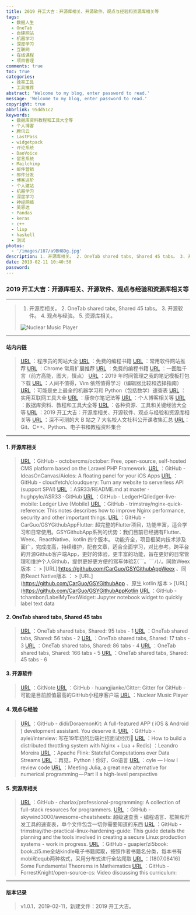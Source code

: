 ```yaml
---
title: 2019 开工大吉：开源库相关、开源软件、观点与经验和资源库相关等
tags:
  - 数据人生
  - OneTab
  - 自建网站
  - 机器学习
  - 深度学习
  - 互联网
  - 在线课程
  - 项目管理
comments: true
toc: true
categories:
  - 效率工具
  - 工具推荐
abstract: 'Welcome to my blog, enter password to read.'
message: 'Welcome to my blog, enter password to read.'
copyright: true
abbrlink: 95dd51c2
keywords:
  - 数据库资料教程和工具大全等
  - 个人博客
  - 腾讯云
  - LastPass
  - widgetpack
  - 评论系统
  - DaoVoice
  - 留言系统
  - Mailchimp
  - 邮件营销
  - 邮件分发
  - 博客进阶
  - 个人建站
  - 机器学习
  - 深度学习
  - 神经网络
  - 吴恩达
  - Pandas
  - keras
  - c++
  - lisp
  - haskell
  - 测试
photos:
  - '/images/187/a9BH8Dg.jpg'
description: 1. 开源库相关。 2. OneTab shared tabs, Shared 45 tabs。 3. 开源软件。 4. 观点与经验。 5. 资源库相关。
date: 2019-02-11 10:40:50
password:
---
```

<script type="text/javascript" src="/js/src/bai.js"></script>

### 2019 开工大吉：开源库相关、开源软件、观点与经验和资源库相关等
---
> 1. 开源库相关。 2. OneTab shared tabs, Shared 45 tabs。 3. 开源软件。 4. 观点与经验。 5. 资源库相关。
>
> ![Nuclear Music Player](/images/187/QscDMfl.png)

---
#### 站内内链
> [URL](/archives/4f25f01c.html) ：程序员的网站大全
> [URL](/archives/5cc771ed.html) ：免费的编程书籍
> [URL](/archives/6f958ce8.html) ：常用软件网站推荐
> [URL](/archives/d8d6241.html) ：Chrome 常用扩展推荐
> [URL](/archives/5cc771ed.html) ：免费的编程书籍
> [URL](/archives/ba320aa2.html) ：一图胜千言（前方高能，图大，慎点）
> [URL](/archives/15582198.html) ：2019 年时间管理之我的笔记模板打包下载
> [URL](/archives/a7a1df11.html) ：人间不值得，Vim 依然值得学习（编辑器比较和选择指南）
> [URL](/archives/5bf43b3d.html) ：可能是史上最全的机器学习和 Python（包括数学）速查表
> [URL](/archives/ecc73a73.html) ：实用互联网工具大全
> [URL](/archives/9e708c90.html) ：康奈尔笔记法等
> [URL](/archives/4875a258.html) ：个人博客相关等
> [URL](/archives/509e5638.html) ：数据库资料、教程和工具大全等
> [URL](/archives/278fb2c3.html) ：各种资源、工具和关键经验大全等
> [URL](/archives/95dd51c2.html) ：2019 开工大吉：开源库相关、开源软件、观点与经验和资源库相关等
> [URL](/archives/fc12363.html) ：深不可测的大 B 站之 7 大名校人文社科公开课收集汇总
> [URL](/archives/466f229b.html)：Git、C++、Python、电子书和教程资料集合
---

#### 1. 开源库相关
> [URL](https://github.com/octobercms/october) ：GitHub - octobercms/october: Free, open-source, self-hosted CMS platform based on the Laravel PHP Framework.
> [URL](https://github.com/IdeasOnCanvas/Aiolos) ：GitHub - IdeasOnCanvas/Aiolos: A floating panel for your iOS Apps
> [URL](https://github.com/cloudfetch/cloudquery) ：GitHub - cloudfetch/cloudquery: Turn any website to serverless API (support SPA!)
> [URL](https://github.com/hughpyle/ASR33/blob/master/asciiart/README.md) ：ASR33/README.md at master · hughpyle/ASR33 · GitHub
> [URL](https://github.com/LedgerHQ/ledger-live-mobile) ：GitHub - LedgerHQ/ledger-live-mobile: Ledger Live (Mobile)
> [URL](https://github.com/trimstray/nginx-quick-reference) ：GitHub - trimstray/nginx-quick-reference: This notes describes how to improve Nginx performance, security and other important things.
> [URL](https://github.com/CarGuo/GSYGithubAppFlutter) ：GitHub - CarGuo/GSYGithubAppFlutter: 超完整的Flutter项目，功能丰富，适合学习和日常使用。GSYGithubApp系列的优势：我们目前已经拥有Flutter、Weex、ReactNative、kotlin 四个版本。 功能齐全，项目框架内技术涉及面广，完成度高，持续维护，配套文章，适合全面学习，对比参考。跨平台的开源Github客户端App，更好的体验，更丰富的功能，旨在更好的日常管理和维护个人Github，提供更好更方便的驾车体验Σ(￣。￣ﾉ)ﾉ。同款Weex版本 ： > [URL](https://github.com/CarGuo/GSYGithubAppWeex 、同款React Native版本 ： > [URL](https://github.com/CarGuo/GSYGithubApp 、原生 kotlin 版本 > [URL](https://github.com/CarGuo/GSYGithubAppKotlin
> [URL](https://github.com/tchambon/LabelMyTextWidget) ：GitHub - tchambon/LabelMyTextWidget: Jupyter notebook widget to quickly label text data

#### 2. OneTab shared tabs, Shared 45 tabs
> [URL](https://www.one-tab.com/page/iuhaZwpoSqy-HEeuMIdooA) ：OneTab shared tabs, Shared:  95 tabs - 1
> [URL](https://www.one-tab.com/page/ho5KXw-lQBSp2QeHzWIcWQ) ：OneTab shared tabs, Shared:  56 tabs - 2
> [URL](https://www.one-tab.com/page/J8HZPLQHRzukA0PhqdS4Ww) ：OneTab shared tabs, Shared:  17 tabs - 3
> [URL](https://www.one-tab.com/page/Vpr7hsrNThSFGReMMfmNsw) ：OneTab shared tabs, Shared:  86 tabs - 4
> [URL](https://www.one-tab.com/page/6mcz-Xv1QKiFYLcVL1lEdg) ：OneTab shared tabs, Shared: 166 tabs - 5
> [URL](https://www.one-tab.com/page/BNQJhYBTTU6VVKzfUTtt_Q) ：OneTab shared tabs, Shared:  45 tabs - 6

#### 3. 开源软件
> [URL](https://gitnoteapp.com/) ：GitNote
> [URL](https://github.com/huangjianke/Gitter) ：GitHub - huangjianke/Gitter: Gitter for GitHub - 可能是目前颜值最高的GitHub小程序客户端
> [URL](https://nuclear.gumblert.tech/) ：Nuclear Music Player

#### 4. 观点与经验
> [URL](https://github.com/didi/DoraemonKit) ：GitHub - didi/DoraemonKit: A full-featured APP ( iOS & Android ) development assistant. You deserve it.
> [URL](https://github.com/aylei/interview) ：GitHub - aylei/interview: 写在19年初的后端社招面试经历🤑
> [URL](https://leandromoreira.com.br/2019/01/25/how-to-build-a-distributed-throttling-system-with-nginx-lua-redis/) ：How to build a distributed throttling system with Nginx + Lua + Redis) ：Leandro Moreira
> [URL](https://flink.apache.org/) ：Apache Flink: Stateful Computations over Data Streams
> [URL](https://www.infoq.cn/article/jqrMtm15lmCP_lNCJPk3?utm_source=weibo&utm_medium=infoq&utm_campaign=newinfoq&utm_content=0201go) ：再见，Python！你好，Go语言
> [URL](https://cyle.tumblr.com/post/170039642535/how-i-review-code?utm_source=wanqu.co&utm_campaign=Wanqu+Daily&utm_medium=website) ：cyle — How I review code
> [URL](https://medium.com/@nwerneck/meeting-julia-a-great-new-alternative-for-numerical-programming-part-ii-a-high-level-perspective-170df0eee6c0) ：Meeting Julia, a great new alternative for numerical programming — Part II a high-level perspective

#### 5. 资源库相关
> [URL](https://github.com/charlax/professional-programming) ：GitHub - charlax/professional-programming: A collection of full-stack resources for programmers.
> [URL](https://github.com/skywind3000/awesome-cheatsheets) ：GitHub - skywind3000/awesome-cheatsheets: 超级速查表 - 编程语言、框架和开发工具的速查表，单个文件包含一切你需要知道的东西
> [URL](https://github.com/trimstray/the-practical-linux-hardening-guide) ：GitHub - trimstray/the-practical-linux-hardening-guide: This guide details the planning and the tools involved in creating a secure Linux production systems - work in progress.
> [URL](https://github.com/guapier/zi5book) ：GitHub - guapier/zi5book: book.zi5.me全站kindle电子书籍爬取，按照作者书籍名分类，每本书有mobi和equb两种格式，采用分布式进行全站爬取
> [URL](https://arxiv.org/abs/1807.08416) ：[1807.08416] Some Fundamental Theorems in Mathematics
> [URL](https://github.com/ForrestKnight/open-source-cs) ：GitHub - ForrestKnight/open-source-cs: Video discussing this curriculum:

---

#### 版本记录
> v1.0.1，2019-02-11，新建文件：2019 开工大吉。
